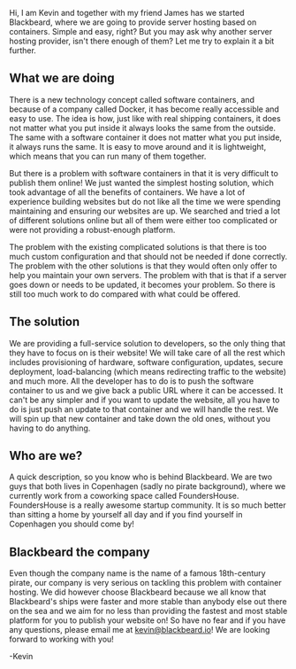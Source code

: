 Hi, I am Kevin and together with my friend James has we started Blackbeard, where we are going to provide server hosting based on containers. Simple and easy, right? But you may ask why another server hosting provider, isn't there enough of them? Let me try to explain it a bit further.

## What we are doing

There is a new technology concept called software containers, and because of a company called Docker, it has become really accessible and easy to use. The idea is how, just like with real shipping containers, it does not matter what you put inside it always looks the same from the outside. The same with a software container it does not matter what you put inside, it always runs the same. It is easy to move around and it is lightweight, which means that you can run many of them together.

But there is a problem with software containers in that it is very difficult to publish them online! We just wanted the simplest hosting solution, which took advantage of all the benefits of containers. We have a lot of experience building websites but do not like all the time we were spending maintaining and ensuring our websites are up. We searched and tried a lot of different solutions online but all of them were either too complicated or were not providing a robust-enough platform.

The problem with the existing complicated solutions is that there is too much custom configuration and that should not be needed if done correctly. The problem with the other solutions is that they would often only offer to help you maintain your own servers. The problem with that is that if a server goes down or needs to be updated, it becomes your problem. So there is still too much work to do compared with what could be offered.

## The solution

We are providing a full-service solution to developers, so the only thing that they have to focus on is their website! We will take care of all the rest which includes provisioning of hardware, software configuration, updates, secure deployment, load-balancing (which means redirecting traffic to the website) and much more. All the developer has to do is to push the software container to us and we give back a public URL where it can be accessed. It can't be any simpler and if you want to update the website, all you have to do is just push an update to that container and we will handle the rest. We will spin up that new container and take down the old ones, without you having to do anything.

## Who are we?

A quick description, so you know who is behind Blackbeard. We are two guys that both lives in Copenhagen (sadly no pirate background), where we currently work from a coworking space called FoundersHouse. FoundersHouse is a really awesome startup community. It is so much better than sitting a home by yourself all day and if you find yourself in Copenhagen you should come by!

## Blackbeard the company

Even though the company name is the name of a famous 18th-century pirate, our company is very serious on tackling this problem with container hosting. We did however choose Blackbeard because we all know that Blackbeard's ships were faster and more stable than anybody else out there on the sea and we aim for no less than providing the fastest and most stable platform for you to publish your website on! So have no fear and if you have any questions, please email me at [kevin@blackbeard.io]()! We are looking forward to working with you!

-Kevin
